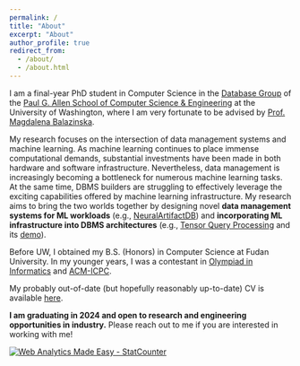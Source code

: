 ```yaml
---
permalink: /
title: "About"
excerpt: "About"
author_profile: true
redirect_from: 
  - /about/
  - /about.html
---
```


I am a final-year PhD student in Computer Science in the [Database Group](https://db.cs.washington.edu/) of the [Paul G. Allen School of Computer Science & Engineering](https://www.cs.washington.edu/) at the University of Washington, where I am very fortunate to be advised by [Prof. Magdalena Balazinska](https://www.cs.washington.edu/people/faculty/magda).

My research focuses on the intersection of data management systems and machine learning. As machine learning continues to place immense computational demands, substantial investments have been made in both hardware and software infrastructure. Nevertheless, data management is increasingly becoming a bottleneck for numerous machine learning tasks. At the same time, DBMS builders are struggling to effectively leverage the exciting capabilities offered by machine learning infrastructure. My research aims to bring the two worlds together by designing novel **data management systems for ML workloads** (e.g., [NeuralArtifactDB](https://db.cs.washington.edu/projects/neuralartifactdb/)) and **incorporating ML infrastructure into DBMS architectures** (e.g., [Tensor Query Processing](https://www.vldb.org/pvldb/vol15/p2811-he.pdf) and its [demo](https://www.vldb.org/pvldb/vol15/p3598-interlandi.pdf)).

Before UW, I obtained my B.S. (Honors) in Computer Science at Fudan University. In my younger years, I was a contestant in [Olympiad in Informatics](https://en.wikipedia.org/wiki/International_Olympiad_in_Informatics) and [ACM-ICPC](https://en.wikipedia.org/wiki/International_Collegiate_Programming_Contest).

My probably out-of-date (but hopefully reasonably up-to-date) CV is available [here](https://dongheuw.github.io/files/DONGHE_CV.pdf).

**I am graduating in 2024 and open to research and engineering opportunities in industry.** Please reach out to me if you are interested in working with me!


<!-- Default Statcounter code for My homepage
https://dongheuw.github.io/ -->
<script type="text/javascript">
var sc_project=12398966; 
var sc_invisible=1; 
var sc_security="9f96a5a0"; 
</script>
<script type="text/javascript"
src="https://www.statcounter.com/counter/counter.js"
async></script>
<noscript><div class="statcounter"><a title="Web Analytics
Made Easy - StatCounter" href="https://statcounter.com/"
target="_blank"><img class="statcounter"
src="https://c.statcounter.com/12398966/0/9f96a5a0/1/"
alt="Web Analytics Made Easy -
StatCounter"></a></div></noscript>
<!-- End of Statcounter Code -->

